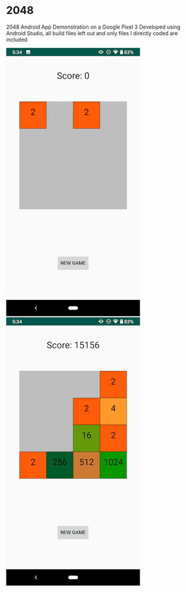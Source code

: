 # 2048
2048 Android App
Demonstration on a Google Pixel 3
Developed using Android Studio, all build files left out and only files I directly coded are included

![alt text](https://github.com/cbeemers/2048/blob/master/screenshots/gameStart.png) ![alt text](https://github.com/cbeemers/2048/blob/master/screenshots/activeGame.png ) 

